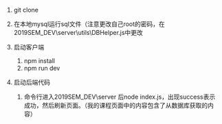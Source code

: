 1. git clone

2. 在本地mysql运行sql文件（注意更改自己root的密码，在2019SEM_DEV\server\utils\DBHelper.js中更改

3. 启动客户端

   1. npm install
   2. npm run dev

4. 启动后端代码

   1. 命令行进入2019SEM_DEV\server 后node index.js，出现success表示成功，然后刷新页面。（我的课程页面中的内容包含了从数据库获取的内容）

      

      